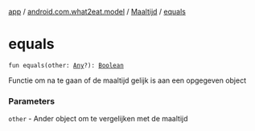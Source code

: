 [app](../../index.md) / [android.com.what2eat.model](../index.md) / [Maaltijd](index.md) / [equals](./equals.md)

# equals

`fun equals(other: `[`Any`](https://kotlinlang.org/api/latest/jvm/stdlib/kotlin/-any/index.html)`?): `[`Boolean`](https://kotlinlang.org/api/latest/jvm/stdlib/kotlin/-boolean/index.html)

Functie om na te gaan of de maaltijd gelijk is aan een opgegeven object

### Parameters

`other` - Ander object om te vergelijken met de maaltijd